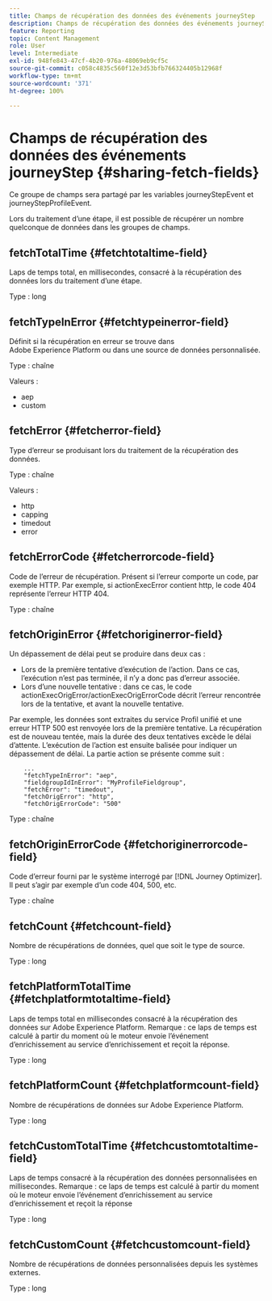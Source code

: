 ```yaml
---
title: Champs de récupération des données des événements journeyStep
description: Champs de récupération des données des événements journeyStep
feature: Reporting
topic: Content Management
role: User
level: Intermediate
exl-id: 948fe843-47cf-4b20-976a-48069eb9cf5c
source-git-commit: c058c4835c560f12e3d53bfb766324405b12968f
workflow-type: tm+mt
source-wordcount: '371'
ht-degree: 100%

---
```


# Champs de récupération des données des événements journeyStep {#sharing-fetch-fields}

Ce groupe de champs sera partagé par les variables journeyStepEvent et journeyStepProfileEvent.

Lors du traitement d’une étape, il est possible de récupérer un nombre quelconque de données dans les groupes de champs.

## fetchTotalTime {#fetchtotaltime-field}

Laps de temps total, en millisecondes, consacré à la récupération des données lors du traitement d’une étape.

Type : long

## fetchTypeInError {#fetchtypeinerror-field}

Définit si la récupération en erreur se trouve dans Adobe Experience Platform ou dans une source de données personnalisée.

Type : chaîne

Valeurs :
* aep
* custom

## fetchError {#fetcherror-field}

Type d’erreur se produisant lors du traitement de la récupération des données.

Type : chaîne

Valeurs :
* http
* capping
* timedout
* error

## fetchErrorCode {#fetcherrorcode-field}

Code de l’erreur de récupération. Présent si l’erreur comporte un code, par exemple HTTP. Par exemple, si actionExecError contient http, le code 404 représente l’erreur HTTP 404.

Type : chaîne

## fetchOriginError {#fetchoriginerror-field}

Un dépassement de délai peut se produire dans deux cas :

* Lors de la première tentative d’exécution de l’action. Dans ce cas, l’exécution n’est pas terminée, il n’y a donc pas d’erreur associée.
* Lors d’une nouvelle tentative : dans ce cas, le code actionExecOrigError/actionExecOrigErrorCode décrit l’erreur rencontrée lors de la tentative, et avant la nouvelle tentative.

Par exemple, les données sont extraites du service Profil unifié et une erreur HTTP 500 est renvoyée lors de la première tentative. La récupération est de nouveau tentée, mais la durée des deux tentatives excède le délai d’attente. L’exécution de l’action est ensuite balisée pour indiquer un dépassement de délai. La partie action se présente comme suit :

```
    ...
    "fetchTypeInError": "aep",
    "fieldgroupIdInError": "MyProfileFieldgroup",
    "fetchError": "timedout",
    "fetchOrigError": "http",
    "fetchOrigErrorCode": "500"
```

Type : chaîne

## fetchOriginErrorCode {#fetchoriginerrorcode-field}

Code d’erreur fourni par le système interrogé par [!DNL Journey Optimizer]. Il peut s’agir par exemple d’un code 404, 500, etc.

Type : chaîne

## fetchCount {#fetchcount-field}

Nombre de récupérations de données, quel que soit le type de source.

Type : long

## fetchPlatformTotalTime {#fetchplatformtotaltime-field}

Laps de temps total en millisecondes consacré à la récupération des données sur Adobe Experience Platform. Remarque : ce laps de temps est calculé à partir du moment où le moteur envoie l’événement d’enrichissement au service d’enrichissement et reçoit la réponse.

Type : long

## fetchPlatformCount {#fetchplatformcount-field}

Nombre de récupérations de données sur Adobe Experience Platform.

Type : long

## fetchCustomTotalTime {#fetchcustomtotaltime-field}

Laps de temps consacré à la récupération des données personnalisées en millisecondes. Remarque : ce laps de temps est calculé à partir du moment où le moteur envoie l’événement d’enrichissement au service d’enrichissement et reçoit la réponse

Type : long

## fetchCustomCount {#fetchcustomcount-field}

Nombre de récupérations de données personnalisées depuis les systèmes externes.

Type : long
